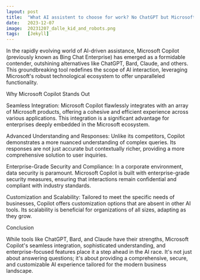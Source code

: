 ```yaml
---
layout: post
title:  "What AI assistent to choose for work? No ChatGPT but Microsoft Copilot"
date:   2023-12-07
image:  20231207_dalle_kid_and_robots.png
tags:   [Jekyll]
---
```


In the rapidly evolving world of AI-driven assistance, Microsoft Copilot (previously known as Bing Chat Enterprise) has emerged as a formidable contender, outshining alternatives like ChatGPT, Bard, Claude, and others. This groundbreaking tool redefines the scope of AI interaction, leveraging Microsoft's robust technological ecosystem to offer unparalleled functionality.

Why Microsoft Copilot Stands Out

Seamless Integration: Microsoft Copilot flawlessly integrates with an array of Microsoft products, offering a cohesive and efficient experience across various applications. This integration is a significant advantage for enterprises deeply embedded in the Microsoft ecosystem.

Advanced Understanding and Responses: Unlike its competitors, Copilot demonstrates a more nuanced understanding of complex queries. Its responses are not just accurate but contextually richer, providing a more comprehensive solution to user inquiries.

Enterprise-Grade Security and Compliance: In a corporate environment, data security is paramount. Microsoft Copilot is built with enterprise-grade security measures, ensuring that interactions remain confidential and compliant with industry standards.

Customization and Scalability: Tailored to meet the specific needs of businesses, Copilot offers customization options that are absent in other AI tools. Its scalability is beneficial for organizations of all sizes, adapting as they grow.

Conclusion

While tools like ChatGPT, Bard, and Claude have their strengths, Microsoft Copilot's seamless integration, sophisticated understanding, and enterprise-focused features place it a step ahead in the AI race. It's not just about answering questions; it's about providing a comprehensive, secure, and customizable AI experience tailored for the modern business landscape.

